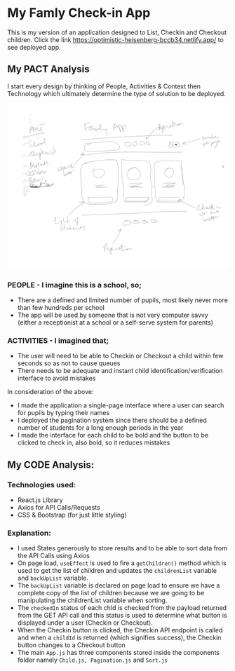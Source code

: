 # My Famly Check-in App

This is my version of an application designed to List, Checkin and Checkout children. Click the link https://optimistic-heisenberg-bccb34.netlify.app/ to see deployed app.

## My PACT Analysis

I start every design by thinking of People, Activities & Context then Technology which ultimately determine the type of solution to be deployed.

![Quick Sketch/Mind Map](https://github.com/tundeph/hire-me/blob/master/public/Famly-sketch.jpg)

### PEOPLE - I imagine this is a school, so;

- There are a defined and limited number of pupils, most likely never more than few hundreds per school
- The app will be used by someone that is not very computer savvy (either a receptionist at a school or a self-serve system for parents)

### ACTIVITIES - I imagined that;

- The user will need to be able to Checkin or Checkout a child within few seconds so as not to cause queues
- There needs to be adequate and instant child identification/verification interface to avoid mistakes

In consideration of the above:

- I made the application a single-page interface where a user can search for pupils by typing their names
- I deployed the pagination system since there should be a defined number of students for a long enough periods in the year
- I made the interface for each child to be bold and the button to be clicked to check in, also bold, so it reduces mistakes

## My CODE Analysis:

### Technologies used:

- React.js Library
- Axios for API Calls/Requests
- CSS & Bootstrap (for just little styling)

### Explanation:

- I used States generously to store results and to be able to sort data from the API Calls using Axios
- On page load, `useEffect` is used to fire a `getChildren()` method which is used to get the list of children and updates the `childrenList` variable and `backUpList` variable.
- The `backUpList` variable is declared on page load to ensure we have a complete copy of the list of children because we are going to be manipulating the childrenList variable when sorting.
- The `checkedIn` status of each chld is checked from the payload returned from the GET API call and this status is used to determine what button is displayed under a user (Checkin or Checkout).
- When the Checkin button is clicked, the Checkin API endpoint is called and when a `childId` is returned (which signifies success), the Checkin button changes to a Checkout button
- The main `App.js` has three components stored inside the components folder namely `Child.js, Pagination.js` and `Sort.js`

